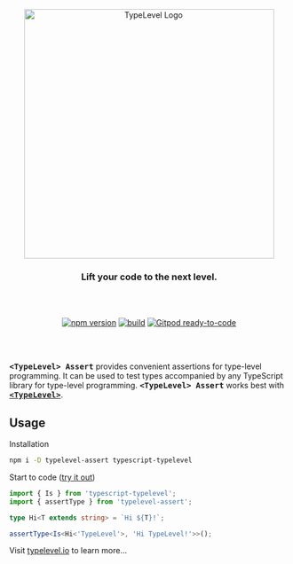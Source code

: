 <div id="typelevel-logo" align="center">
  <a href="https://github.com/danieldietrich/typelevel">
    <img alt="TypeLevel Logo" width="450" src="https://user-images.githubusercontent.com/743833/196072540-36ba3965-2c6f-4746-967e-59598b2acdc8.png">
  </a>
  <h3>
    Lift your code to the next level.
  </h3>
</div>

<br/>
<br/>

<div id="badges" align="center">

[![npm version](https://img.shields.io/npm/v/typelevel-assert?logo=npm&style=flat-square)](https://www.npmjs.com/package/typelevel-assert/)
[![build](https://img.shields.io/github/workflow/status/danieldietrich/typelevel-assert/Test/main?logo=github&style=flat-square)](https://github.com/danieldietrich/typelevel-assert/actions/workflows/test.yml)
[![Gitpod ready-to-code](https://img.shields.io/badge/Gitpod-ready--to--code-blue?logo=gitpod&style=flat-square)](https://gitpod.io/#https://github.com/danieldietrich/typelevel-assert)

</div>

<br/>
<br/>


<tt>**&lt;TypeLevel&gt; Assert**</tt> provides convenient assertions for type-level programming. It can be used to test types accompanied by any TypeScript library for type-level programming. <tt>**&lt;TypeLevel&gt; Assert**</tt> works best with **[<tt>**&lt;TypeLevel&gt;**</tt>](https://github.com/danieldietrich/typelevel)**.

## Usage

Installation

```sh
npm i -D typelevel-assert typescript-typelevel
```

Start to code ([try it out](https://www.typescriptlang.org/play?#code/JYWwDg9gTgLgBAbzgSQM5wL5wGZQiOAchgE8wBTVAYymDBgFpSKAbcgN3JcIG4AoUJFiI4AQ1SpysACplymHHgLE5bTiwbjJsXnz7N5ACWAAeaXHIAPGOQB2AE3SoYtWwHMAfHAC8cAAbGcAAkCNIYAIR+-HxaUjCyFCZoJsYmhAnkADIcXIQeADREgRnZ6uF5HgAUAJT8QA))

```ts
import { Is } from 'typescript-typelevel';
import { assertType } from 'typelevel-assert';

type Hi<T extends string> = `Hi ${T}!`;

assertType<Is<Hi<'TypeLevel'>, 'Hi TypeLevel!'>>();
```

Visit [typelevel.io](https://typelevel.io) to learn more...
